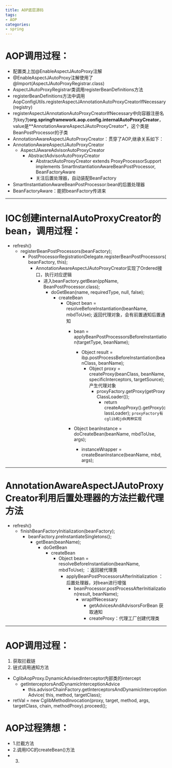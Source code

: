 ```yaml
---
title: AOP底层源码
tags: 
- AOP
categories:
- spring
---
```



# AOP调用过程：
* 配置类上加@EnableAspectJAutoProxy注解
* @EnableAspectJAutoProxy注解使用了@Import(AspectJAutoProxyRegistrar.class)
* AspectJAutoProxyRegistrar类调用registerBeanDefinitions方法
* registerBeanDefinitions方法中调用AopConfigUtils.registerAspectJAnnotationAutoProxyCreatorIfNecessary(registry) 
* registerAspectJAnnotationAutoProxyCreatorIfNecessary中向容器注册名为key为**org.springframework.aop.config.internalAutoProxyCreator**，value是**AnnotationAwareAspectJAutoProxyCreator*，这个类是BeanPostProcessor的子类
* AnnotationAwareAspectJAutoProxyCreator：贯穿了AOP,继承关系如下：
* AnnotationAwareAspectJAutoProxyCreator
	* AspectJAwareAdvisorAutoProxyCreator
		* AbstractAdvisorAutoProxyCreator
			* AbstractAutoProxyCreator  extends ProxyProcessorSupport implements SmartInstantiationAwareBeanPostProcessor, BeanFactoryAware
			* 关注后置处理器，自动装配BeanFactory
* SmartInstantiationAwareBeanPostProcessor:bean的后置处理器
* BeanFactoryAware：能把beanFactory传进来

***
# IOC创建internalAutoProxyCreator的bean，调用过程：
* refresh()
	* registerBeanPostProcessors(beanFactory);
		* PostProcessorRegistrationDelegate.registerBeanPostProcessors(beanFactory, this);
			* AnnotationAwareAspectJAutoProxyCreator实现了Ordered接口，执行对应逻辑
				*  进入beanFactory.getBean(ppName, BeanPostProcessor.class);
					*  doGetBean(name, requiredType, null, false);
						* createBean
							* Object bean = resolveBeforeInstantiation(beanName, mbdToUse);  返回代理对象，会有前置通知后置通知
								* bean = applyBeanPostProcessorsBeforeInstantiation(targetType, beanName);
									* 	Object result = ibp.postProcessBeforeInstantiation(beanClass, beanName); 
										* Object proxy = createProxy(beanClass, beanName, specificInterceptors, targetSource); 产生代理对象
											*  proxyFactory.getProxy(getProxyClassLoader()); 
												* return createAopProxy().getProxy(classLoader);   `proxyFactory有cglib和jdk两种实现`
							
								* Object beanInstance = doCreateBean(beanName, mbdToUse, args);
									* 	instanceWrapper = createBeanInstance(beanName, mbd, args);

***
# AnnotationAwareAspectJAutoProxyCreator利用后置处理器的方法拦截代理方法
* refresh()
	* finishBeanFactoryInitialization(beanFactory);
		* beanFactory.preInstantiateSingletons();
			* 	getBean(beanName);
				* doGetBean
					* createBean
						* Object bean = resolveBeforeInstantiation(beanName, mbdToUse); ：返回被代理类
							* applyBeanPostProcessorsAfterInitialization  ：后置处理器，对bean进行增强
								* beanProcessor.postProcessAfterInitialization(result, beanName);
									* wrapIfNecessary
										* getAdvicesAndAdvisorsForBean 获取通知
										* createProxy：代理工厂创建代理类
***
# AOP调用过程：
1. 获取拦截链
2. 链式调用通知方法
* CglibAopProxy.DynamicAdvisedInterceptor内部类的intercept
	* getInterceptorsAndDynamicInterceptionAdvice
		*  this.advisorChainFactory.getInterceptorsAndDynamicInterceptionAdvice(
					this, method, targetClass);
* retVal = new CglibMethodInvocation(proxy, target, method, args, targetClass, chain, methodProxy).proceed();


# AOP过程猜想：
* 1.拦截方法
* 2.调用IOC的createBean()方法
* 3.